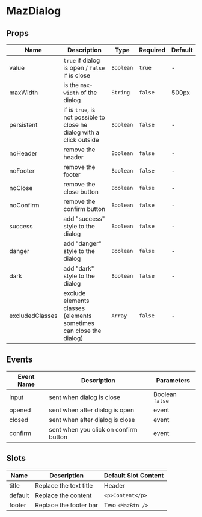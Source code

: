 # MazDialog

## Props

<!-- @vuese:MazDialog:props:start -->

| Name            | Description                                                           | Type      | Required | Default |
| --------------- | --------------------------------------------------------------------- | --------- | -------- | ------- |
| value           | `true` if dialog is open / `false` if is close                        | `Boolean` | `true`   | -       |
| maxWidth        | is the `max-width` of the dialog                                      | `String`  | `false`  | 500px   |
| persistent      | if is `true`, is not possible to close he dialog with a click outside | `Boolean` | `false`  | -       |
| noHeader        | remove the header                                                     | `Boolean` | `false`  | -       |
| noFooter        | remove the footer                                                     | `Boolean` | `false`  | -       |
| noClose         | remove the close button                                               | `Boolean` | `false`  | -       |
| noConfirm       | remove the confirm button                                             | `Boolean` | `false`  | -       |
| success         | add "success" style to the dialog                                     | `Boolean` | `false`  | -       |
| danger          | add "danger" style to the dialog                                      | `Boolean` | `false`  | -       |
| dark            | add "dark" style to the dialog                                        | `Boolean` | `false`  | -       |
| excludedClasses | exclude elements classes (elements sometimes can close the dialog)    | `Array`   | `false`  | -       |

<!-- @vuese:MazDialog:props:end -->

## Events

<!-- @vuese:MazDialog:events:start -->

| Event Name | Description                           | Parameters      |
| ---------- | ------------------------------------- | --------------- |
| input      | sent when dialog is close             | Boolean `false` |
| opened     | sent when after dialog is open        | event           |
| closed     | sent when after dialog is close       | event           |
| confirm    | sent when you click on confirm button | event           |

<!-- @vuese:MazDialog:events:end -->

## Slots

<!-- @vuese:MazDialog:slots:start -->

| Name    | Description            | Default Slot Content |
| ------- | ---------------------- | -------------------- |
| title   | Replace the text title | Header               |
| default | Replace the content    | `<p>Content</p>`     |
| footer  | Replace the footer bar | Two `<MazBtn />`     |

<!-- @vuese:MazDialog:slots:end -->
